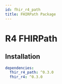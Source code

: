 ```yaml
---
id: fhir_r4_path
title: FHIRPath Package
---
```


# R4 FHIRPath



## Installation

```yaml
dependencies:
  fhir_r4_path: ^0.3.0
  fhir_r4: ^0.3.0
```